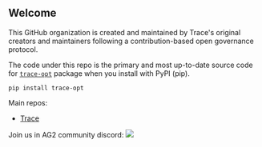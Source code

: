 ## Welcome

This GitHub organization is created and maintained by Trace's original creators and maintainers following a contribution-based open governance protocol.

The code under this repo is the primary and most up-to-date source code for [`trace-opt`](https://pypi.org/project/trace-opt/) package when you install with PyPI (pip).

```
pip install trace-opt
```

Main repos:
- [Trace](https://github.com/AgentOpt/Trace)

Join us in AG2 community discord: 
[![](https://dcbadge.limes.pink/api/server/https://discord.gg/9CcNqXAnPC)](https://discord.gg/https://discord.gg/9CcNqXAnPC)

